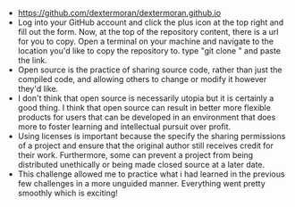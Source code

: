 - https://github.com/dextermoran/dextermoran.github.io
- Log into your GitHub account and click the plus icon at the top right and fill out the form. Now, at the top of the repository content, there is a url for you to copy. Open a terminal on your machine and navigate to the location you'd like to copy the repository to. type "git clone " and paste the link. 
- Open source is the practice of sharing source code, rather than just the compiled code, and allowing others to change or modify it however they'd like.
- I don't think that open source is necessarily utopia but it is certainly a good thing. I think that open source can result in better more flexible products for users that can be developed in an environment that does more to foster learning and intellectual pursuit over profit. 
- Using licenses is important because the specify the sharing permissions of a project and ensure that the original author still receives credit for their work. Furthermore, some can prevent a project from being distributed unethically or being made closed source at a later date. 
- This challenge allowed me to practice what i had learned in the previous few challenges in a more unguided manner. Everything went pretty smoothly which is exciting!


